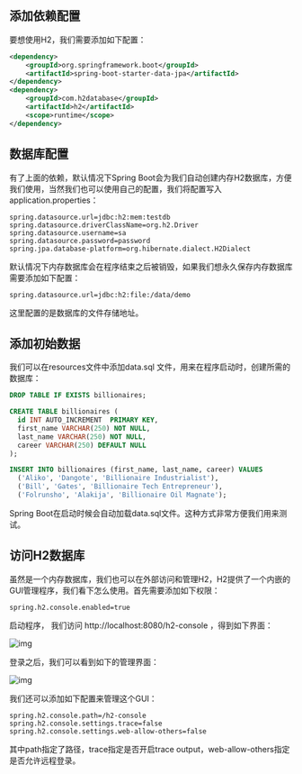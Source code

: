 ## 添加依赖配置

要想使用H2，我们需要添加如下配置：

```xml
<dependency>
    <groupId>org.springframework.boot</groupId>
    <artifactId>spring-boot-starter-data-jpa</artifactId>
</dependency>
<dependency>
    <groupId>com.h2database</groupId>
    <artifactId>h2</artifactId>
    <scope>runtime</scope>
</dependency>
```

## 数据库配置

有了上面的依赖，默认情况下Spring Boot会为我们自动创建内存H2数据库，方便我们使用，当然我们也可以使用自己的配置，我们将配置写入 application.properties：

```properties
spring.datasource.url=jdbc:h2:mem:testdb
spring.datasource.driverClassName=org.h2.Driver
spring.datasource.username=sa
spring.datasource.password=password
spring.jpa.database-platform=org.hibernate.dialect.H2Dialect
```

默认情况下内存数据库会在程序结束之后被销毁，如果我们想永久保存内存数据库需要添加如下配置：

```properties
spring.datasource.url=jdbc:h2:file:/data/demo
```

这里配置的是数据库的文件存储地址。

## 添加初始数据

我们可以在resources文件中添加data.sql 文件，用来在程序启动时，创建所需的数据库：

```sql
DROP TABLE IF EXISTS billionaires;

CREATE TABLE billionaires (
  id INT AUTO_INCREMENT  PRIMARY KEY,
  first_name VARCHAR(250) NOT NULL,
  last_name VARCHAR(250) NOT NULL,
  career VARCHAR(250) DEFAULT NULL
);

INSERT INTO billionaires (first_name, last_name, career) VALUES
  ('Aliko', 'Dangote', 'Billionaire Industrialist'),
  ('Bill', 'Gates', 'Billionaire Tech Entrepreneur'),
  ('Folrunsho', 'Alakija', 'Billionaire Oil Magnate');
```

Spring Boot在启动时候会自动加载data.sql文件。这种方式非常方便我们用来测试。

## 访问H2数据库

虽然是一个内存数据库，我们也可以在外部访问和管理H2，H2提供了一个内嵌的GUI管理程序，我们看下怎么使用。首先需要添加如下权限：

```properties
spring.h2.console.enabled=true
```

启动程序， 我们访问 http://localhost:8080/h2-console ，得到如下界面：



![img](https://pic2.zhimg.com/80/v2-b52bc65f470ee8f3eac83e152bf9a309_720w.jpg)



登录之后，我们可以看到如下的管理界面：



![img](https://pic2.zhimg.com/80/v2-ca7c45e02305c967a78f99a48ae40b2d_720w.jpg)



我们还可以添加如下配置来管理这个GUI：

```properties
spring.h2.console.path=/h2-console
spring.h2.console.settings.trace=false
spring.h2.console.settings.web-allow-others=false
```

其中path指定了路径，trace指定是否开启trace output，web-allow-others指定是否允许远程登录。